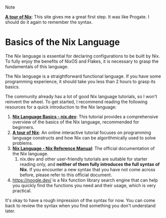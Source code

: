> [!note]
> [**A tour of Nix**](https://nixcloud.io/tour/?id=introduction/nix):
> This site gives me a great first step.
> It was like Progate.
> I should do it again to remember the syntax.

# Basics of the Nix Language

The Nix language is essential for declaring configurations to be built by Nix. To fully
enjoy the benefits of NixOS and Flakes, it is necessary to grasp the fundamentals of this
language.

The Nix language is a straightforward functional language. If you have some programming
experience, it should take you less than 2 hours to grasp its basics.

The community already has a lot of good Nix language tutorials, so I won't reinvent the
wheel. To get started, I recommend reading the following resources for a quick
introduction to the Nix language:

1. [**Nix Language Basics - nix.dev**](https://nix.dev/tutorials/first-steps/nix-language):
   This tutorial provides a comprehensive overview of the basics of the Nix language,
   recommended for beginners.
1. [**A tour of Nix**](https://nixcloud.io/tour/?id=introduction/nix): An online
   interactive tutorial focuses on programming language constructs and how Nix can be
   algorithmically used to solve problems.
1. [**Nix Language - Nix Reference Manual**](https://nixos.org/manual/nix/stable/language/):
   The official documentation of the Nix language.
   1. nix.dev and other user-friendly tutorials are suitable for starter reading only, and
      **neither of them fully introduces the full syntax of Nix**. If you encounter a new
      syntax that you have not come across before, please refer to this official document.
1. <https://noogle.dev/> is a Nix function library search engine that can help you quickly
   find the functions you need and their usage, which is very practical.

It's okay to have a rough impression of the syntax for now. You can come back to review
the syntax when you find something you don't understand later.
